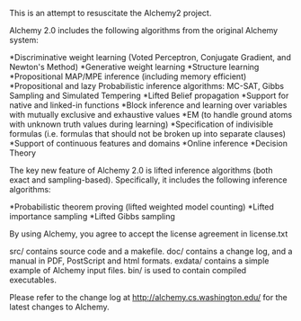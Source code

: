 This is an attempt to resuscitate the Alchemy2 project.

Alchemy 2.0 includes the following algorithms from the original Alchemy system:


*Discriminative weight learning (Voted Perceptron, Conjugate Gradient, and Newton's Method)
*Generative weight learning
*Structure learning
*Propositional MAP/MPE inference (including memory efficient)
*Propositional and lazy Probabilistic inference algorithms: MC-SAT, Gibbs Sampling and Simulated Tempering
*Lifted Belief propagation
*Support for native and linked-in functions
*Block inference and learning over variables with mutually exclusive and exhaustive values
*EM (to handle ground atoms with unknown truth values during learning)
*Specification of indivisible formulas (i.e. formulas that should not be broken up into separate clauses)
*Support of continuous features and domains
*Online inference
*Decision Theory


The key new feature of Alchemy 2.0 is lifted inference algorithms (both exact and sampling-based). Specifically, it includes the following inference algorithms:

*Probabilistic theorem proving (lifted weighted model counting)
*Lifted importance sampling
*Lifted Gibbs sampling

By using Alchemy, you agree to accept the license agreement in license.txt

src/ contains source code and a makefile.
doc/ contains a change log, and a manual in PDF, PostScript and html formats.
exdata/ contains a simple example of Alchemy input files.
bin/ is used to contain compiled executables.

Please refer to the change log at http://alchemy.cs.washington.edu/
for the latest changes to Alchemy.
